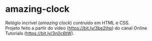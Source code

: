 # amazing-clock
 
Relógio incrível (<em>amazing clock</em>) contruído em HTML e CSS. <br />
Projeto feito a partir do vídeo (https://bit.ly/3be2jhp) do canal Online Tutorials (https://bit.ly/3n0c6tW).
